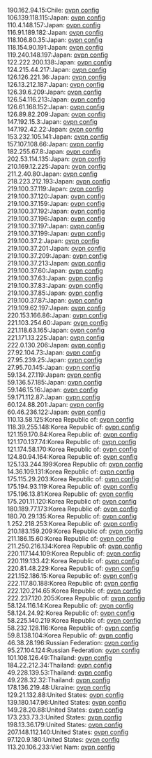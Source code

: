 190.162.94.15:Chile: [ovpn config](vpn/190_162_94_15.ovpn)  
106.139.118.115:Japan: [ovpn config](vpn/106_139_118_115.ovpn)  
110.4.148.157:Japan: [ovpn config](vpn/110_4_148_157.ovpn)  
116.91.189.182:Japan: [ovpn config](vpn/116_91_189_182.ovpn)  
118.106.80.35:Japan: [ovpn config](vpn/118_106_80_35.ovpn)  
118.154.90.191:Japan: [ovpn config](vpn/118_154_90_191.ovpn)  
119.240.148.197:Japan: [ovpn config](vpn/119_240_148_197.ovpn)  
122.222.200.138:Japan: [ovpn config](vpn/122_222_200_138.ovpn)  
124.215.44.217:Japan: [ovpn config](vpn/124_215_44_217.ovpn)  
126.126.221.36:Japan: [ovpn config](vpn/126_126_221_36.ovpn)  
126.13.212.187:Japan: [ovpn config](vpn/126_13_212_187.ovpn)  
126.39.6.209:Japan: [ovpn config](vpn/126_39_6_209.ovpn)  
126.54.116.213:Japan: [ovpn config](vpn/126_54_116_213.ovpn)  
126.61.168.152:Japan: [ovpn config](vpn/126_61_168_152.ovpn)  
126.89.82.209:Japan: [ovpn config](vpn/126_89_82_209.ovpn)  
147.192.15.3:Japan: [ovpn config](vpn/147_192_15_3.ovpn)  
147.192.42.22:Japan: [ovpn config](vpn/147_192_42_22.ovpn)  
153.232.105.141:Japan: [ovpn config](vpn/153_232_105_141.ovpn)  
157.107.108.66:Japan: [ovpn config](vpn/157_107_108_66.ovpn)  
182.255.67.8:Japan: [ovpn config](vpn/182_255_67_8.ovpn)  
202.53.114.135:Japan: [ovpn config](vpn/202_53_114_135.ovpn)  
210.169.12.225:Japan: [ovpn config](vpn/210_169_12_225.ovpn)  
211.2.40.80:Japan: [ovpn config](vpn/211_2_40_80.ovpn)  
218.223.212.193:Japan: [ovpn config](vpn/218_223_212_193.ovpn)  
219.100.37.119:Japan: [ovpn config](vpn/219_100_37_119.ovpn)  
219.100.37.120:Japan: [ovpn config](vpn/219_100_37_120.ovpn)  
219.100.37.159:Japan: [ovpn config](vpn/219_100_37_159.ovpn)  
219.100.37.192:Japan: [ovpn config](vpn/219_100_37_192.ovpn)  
219.100.37.196:Japan: [ovpn config](vpn/219_100_37_196.ovpn)  
219.100.37.197:Japan: [ovpn config](vpn/219_100_37_197.ovpn)  
219.100.37.199:Japan: [ovpn config](vpn/219_100_37_199.ovpn)  
219.100.37.2:Japan: [ovpn config](vpn/219_100_37_2.ovpn)  
219.100.37.201:Japan: [ovpn config](vpn/219_100_37_201.ovpn)  
219.100.37.209:Japan: [ovpn config](vpn/219_100_37_209.ovpn)  
219.100.37.213:Japan: [ovpn config](vpn/219_100_37_213.ovpn)  
219.100.37.60:Japan: [ovpn config](vpn/219_100_37_60.ovpn)  
219.100.37.63:Japan: [ovpn config](vpn/219_100_37_63.ovpn)  
219.100.37.83:Japan: [ovpn config](vpn/219_100_37_83.ovpn)  
219.100.37.85:Japan: [ovpn config](vpn/219_100_37_85.ovpn)  
219.100.37.87:Japan: [ovpn config](vpn/219_100_37_87.ovpn)  
219.109.62.197:Japan: [ovpn config](vpn/219_109_62_197.ovpn)  
220.153.166.86:Japan: [ovpn config](vpn/220_153_166_86.ovpn)  
221.103.254.60:Japan: [ovpn config](vpn/221_103_254_60.ovpn)  
221.118.63.165:Japan: [ovpn config](vpn/221_118_63_165.ovpn)  
221.171.13.225:Japan: [ovpn config](vpn/221_171_13_225.ovpn)  
222.0.130.206:Japan: [ovpn config](vpn/222_0_130_206.ovpn)  
27.92.104.73:Japan: [ovpn config](vpn/27_92_104_73.ovpn)  
27.95.239.25:Japan: [ovpn config](vpn/27_95_239_25.ovpn)  
27.95.70.145:Japan: [ovpn config](vpn/27_95_70_145.ovpn)  
59.134.27.119:Japan: [ovpn config](vpn/59_134_27_119.ovpn)  
59.136.57.185:Japan: [ovpn config](vpn/59_136_57_185.ovpn)  
59.146.15.16:Japan: [ovpn config](vpn/59_146_15_16.ovpn)  
59.171.112.87:Japan: [ovpn config](vpn/59_171_112_87.ovpn)  
60.124.88.201:Japan: [ovpn config](vpn/60_124_88_201.ovpn)  
60.46.236.122:Japan: [ovpn config](vpn/60_46_236_122.ovpn)  
110.13.58.125:Korea Republic of: [ovpn config](vpn/110_13_58_125.ovpn)  
118.39.255.148:Korea Republic of: [ovpn config](vpn/118_39_255_148.ovpn)  
121.159.170.84:Korea Republic of: [ovpn config](vpn/121_159_170_84.ovpn)  
121.170.137.74:Korea Republic of: [ovpn config](vpn/121_170_137_74.ovpn)  
121.174.58.170:Korea Republic of: [ovpn config](vpn/121_174_58_170.ovpn)  
124.80.94.164:Korea Republic of: [ovpn config](vpn/124_80_94_164.ovpn)  
125.133.244.199:Korea Republic of: [ovpn config](vpn/125_133_244_199.ovpn)  
14.36.109.131:Korea Republic of: [ovpn config](vpn/14_36_109_131.ovpn)  
175.115.29.203:Korea Republic of: [ovpn config](vpn/175_115_29_203.ovpn)  
175.194.93.119:Korea Republic of: [ovpn config](vpn/175_194_93_119.ovpn)  
175.196.13.81:Korea Republic of: [ovpn config](vpn/175_196_13_81.ovpn)  
175.201.11.120:Korea Republic of: [ovpn config](vpn/175_201_11_120.ovpn)  
180.189.77.173:Korea Republic of: [ovpn config](vpn/180_189_77_173.ovpn)  
180.70.29.135:Korea Republic of: [ovpn config](vpn/180_70_29_135.ovpn)  
1.252.218.253:Korea Republic of: [ovpn config](vpn/1_252_218_253.ovpn)  
210.183.159.209:Korea Republic of: [ovpn config](vpn/210_183_159_209.ovpn)  
211.186.15.60:Korea Republic of: [ovpn config](vpn/211_186_15_60.ovpn)  
211.250.216.134:Korea Republic of: [ovpn config](vpn/211_250_216_134.ovpn)  
220.117.144.109:Korea Republic of: [ovpn config](vpn/220_117_144_109.ovpn)  
220.119.133.42:Korea Republic of: [ovpn config](vpn/220_119_133_42.ovpn)  
220.81.48.229:Korea Republic of: [ovpn config](vpn/220_81_48_229.ovpn)  
221.152.186.15:Korea Republic of: [ovpn config](vpn/221_152_186_15.ovpn)  
222.117.80.188:Korea Republic of: [ovpn config](vpn/222_117_80_188.ovpn)  
222.120.214.65:Korea Republic of: [ovpn config](vpn/222_120_214_65.ovpn)  
222.237.120.205:Korea Republic of: [ovpn config](vpn/222_237_120_205.ovpn)  
58.124.116.14:Korea Republic of: [ovpn config](vpn/58_124_116_14.ovpn)  
58.124.24.92:Korea Republic of: [ovpn config](vpn/58_124_24_92.ovpn)  
58.225.140.219:Korea Republic of: [ovpn config](vpn/58_225_140_219.ovpn)  
58.232.128.116:Korea Republic of: [ovpn config](vpn/58_232_128_116.ovpn)  
59.8.138.104:Korea Republic of: [ovpn config](vpn/59_8_138_104.ovpn)  
46.38.28.196:Russian Federation: [ovpn config](vpn/46_38_28_196.ovpn)  
95.27.104.124:Russian Federation: [ovpn config](vpn/95_27_104_124.ovpn)  
101.108.126.49:Thailand: [ovpn config](vpn/101_108_126_49.ovpn)  
184.22.212.34:Thailand: [ovpn config](vpn/184_22_212_34.ovpn)  
49.228.139.53:Thailand: [ovpn config](vpn/49_228_139_53.ovpn)  
49.228.32.32:Thailand: [ovpn config](vpn/49_228_32_32.ovpn)  
178.136.219.48:Ukraine: [ovpn config](vpn/178_136_219_48.ovpn)  
129.21.132.88:United States: [ovpn config](vpn/129_21_132_88.ovpn)  
139.180.147.96:United States: [ovpn config](vpn/139_180_147_96.ovpn)  
149.28.20.88:United States: [ovpn config](vpn/149_28_20_88.ovpn)  
173.233.73.3:United States: [ovpn config](vpn/173_233_73_3.ovpn)  
198.13.36.179:United States: [ovpn config](vpn/198_13_36_179.ovpn)  
207.148.112.140:United States: [ovpn config](vpn/207_148_112_140.ovpn)  
97.120.9.180:United States: [ovpn config](vpn/97_120_9_180.ovpn)  
113.20.106.233:Viet Nam: [ovpn config](vpn/113_20_106_233.ovpn)  
